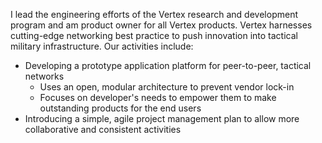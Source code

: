 I lead the engineering efforts of the Vertex research and development program and am product owner for all Vertex products. Vertex harnesses cutting-edge networking best practice to push innovation into tactical military infrastructure. Our activities include:
- Developing a prototype application platform for peer-to-peer, tactical networks
	- Uses an open, modular architecture to prevent vendor lock-in
	- Focuses on developer's needs to empower them to make outstanding products for the end users
- Introducing a simple, agile project management plan to allow more collaborative and consistent activities